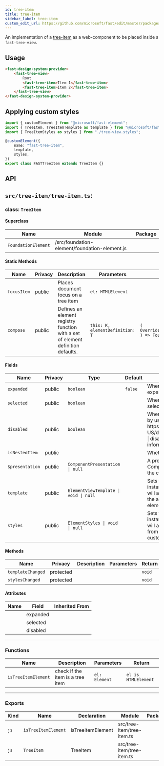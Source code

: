 ```yaml
---
id: tree-item
title: tree-item
sidebar_label: tree-item
custom_edit_url: https://github.com/microsoft/fast/edit/master/packages/web-components/fast-foundation/src/tree-item/README.md
---
```


An implementation of a [tree-item](https://w3c.github.io/aria/#treeitem) as a web-component to be placed inside a `fast-tree-view`.

## Usage

```html live
<fast-design-system-provider>
    <fast-tree-view>
        Root
        <fast-tree-item>Item 1</fast-tree-item>
        <fast-tree-item>Item 2</fast-tree-item>
    </fast-tree-view>
</fast-design-system-provider>
```

## Applying custom styles

```ts
import { customElement } from "@microsoft/fast-element";
import { TreeItem, TreeItemTemplate as template } from "@microsoft/fast-foundation";
import { TreeItemStyles as styles } from "./tree-view.styles";

@customElement({
    name: "fast-tree-item",
    template,
    styles,
})
export class FASTTreeItem extends TreeItem {}
```

## API

## `src/tree-item/tree-item.ts`:

### class: `TreeItem`

#### Superclass

| Name                | Module                                        | Package |
| ------------------- | --------------------------------------------- | ------- |
| `FoundationElement` | /src/foundation-element/foundation-element.js |         |

#### Static Methods

| Name        | Privacy | Description                                                                     | Parameters                      | Return                                                                                                           | Inherited From    |
| ----------- | ------- | ------------------------------------------------------------------------------- | ------------------------------- | ---------------------------------------------------------------------------------------------------------------- | ----------------- |
| `focusItem` | public  | Places document focus on a tree item                                            | `el: HTMLElement`               |                                                                                                                  |                   |
| `compose`   | public  | Defines an element registry function with a set of element definition defaults. | `this: K, elementDefinition: T` | `(         overrideDefinition?: OverrideFoundationElementDefinition<T>     ) => FoundationElementRegistry<T, K>` | FoundationElement |

#### Fields

| Name            | Privacy | Type                                  | Default | Description                                                                                                                                                                                       | Inherited From    |
| --------------- | ------- | ------------------------------------- | ------- | ------------------------------------------------------------------------------------------------------------------------------------------------------------------------------------------------- | ----------------- |
| `expanded`      | public  | `boolean`                             | `false` | When true, the control will be appear expanded by user interaction.                                                                                                                               |                   |
| `selected`      | public  | `boolean`                             |         | When true, the control will appear selected by user interaction.                                                                                                                                  |                   |
| `disabled`      | public  | `boolean`                             |         | When true, the control will be immutable by user interaction. See {@link https\://developer.mozilla.org/en-US/docs/Web/HTML/Attributes/disabled \| disabled HTML attribute} for more information. |                   |
| `isNestedItem`  | public  |                                       |         | Whether the tree is nested                                                                                                                                                                        |                   |
| `$presentation` | public  | `ComponentPresentation \| null`       |         | A property which resolves the ComponentPresentation instance for the current component.                                                                                                           | FoundationElement |
| `template`      | public  | `ElementViewTemplate \| void \| null` |         | Sets the template of the element instance. When undefined, the element will attempt to resolve the template from the associated presentation or custom element definition.                        | FoundationElement |
| `styles`        | public  | `ElementStyles \| void \| null`       |         | Sets the default styles for the element instance. When undefined, the element will attempt to resolve default styles from the associated presentation or custom element definition.               | FoundationElement |

#### Methods

| Name              | Privacy   | Description | Parameters | Return | Inherited From    |
| ----------------- | --------- | ----------- | ---------- | ------ | ----------------- |
| `templateChanged` | protected |             |            | `void` | FoundationElement |
| `stylesChanged`   | protected |             |            | `void` | FoundationElement |

#### Attributes

| Name | Field    | Inherited From |
| ---- | -------- | -------------- |
|      | expanded |                |
|      | selected |                |
|      | disabled |                |

<hr/>

### Functions

| Name                | Description                      | Parameters    | Return              |
| ------------------- | -------------------------------- | ------------- | ------------------- |
| `isTreeItemElement` | check if the item is a tree item | `el: Element` | `el is HTMLElement` |

<hr/>

### Exports

| Kind | Name                | Declaration       | Module                     | Package |
| ---- | ------------------- | ----------------- | -------------------------- | ------- |
| `js` | `isTreeItemElement` | isTreeItemElement | src/tree-item/tree-item.ts |         |
| `js` | `TreeItem`          | TreeItem          | src/tree-item/tree-item.ts |         |


